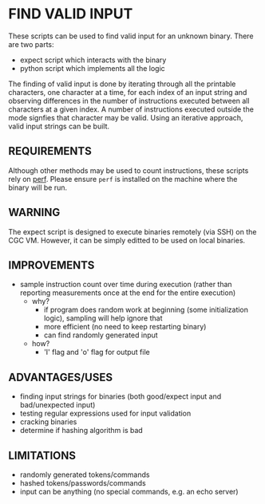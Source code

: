 FIND VALID INPUT
=========

These scripts can be used to find valid input for an unknown binary. There are two parts:

* expect script which interacts with the binary
* python script which implements all the logic

The finding of valid input is done by iterating through all the printable characters, one character at a time, for each index of an input string and observing differences in the number of instructions executed between all characters at a given index. A number of instructions executed outside the mode signfies that character may be valid. 
Using an iterative approach, valid input strings can be built.

REQUIREMENTS
------

Although other methods may be used to count instructions, these scripts rely on [perf](https://perf.wiki.kernel.org/index.php/Main_Page).
Please ensure `perf` is installed on the machine where the binary will be run.

WARNING
-----
The expect script is designed to execute binaries remotely (via SSH) on the CGC VM. 
However, it can be simply editted to be used on local binaries.

IMPROVEMENTS
-----

* sample instruction count over time during execution (rather than reporting measurements once at the end for the entire execution)
    * why?
        * if program does random work at beginning (some initialization logic), sampling will help ignore that
        * more efficient (no need to keep restarting binary)
        * can find randomly generated input
    * how?
        * 'I' flag and 'o' flag for output file

ADVANTAGES/USES
-----

* finding input strings for binaries (both good/expect input and bad/unexpected input)
* testing regular expressions used for input validation
* cracking binaries
* determine if hashing algorithm is bad


LIMITATIONS
------

* randomly generated tokens/commands
* hashed tokens/passwords/commands
* input can be anything (no special commands, e.g. an echo server)
 
